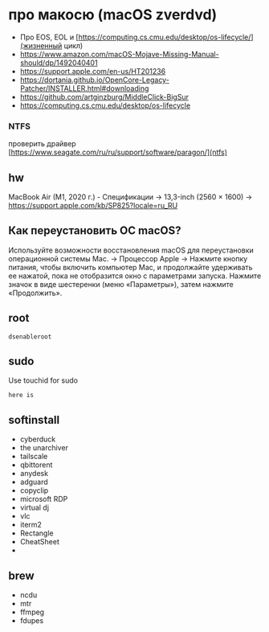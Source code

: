 # про макосю (macOS zverdvd)

- Про EOS, EOL и [https://computing.cs.cmu.edu/desktop/os-lifecycle/](жизненный цикл)
- https://www.amazon.com/macOS-Mojave-Missing-Manual-should/dp/1492040401
- https://support.apple.com/en-us/HT201236
- https://dortania.github.io/OpenCore-Legacy-Patcher/INSTALLER.html#downloading
- https://github.com/artginzburg/MiddleClick-BigSur
- https://computing.cs.cmu.edu/desktop/os-lifecycle

### NTFS

проверить драйвер [https://www.seagate.com/ru/ru/support/software/paragon/](ntfs)

## hw

MacBook Air (M1, 2020 г.) - Спецификации -> 13,3-inch (2560 × 1600) -> https://support.apple.com/kb/SP825?locale=ru_RU

## Как переустановить ОС macOS? 

Используйте возможности восстановления macOS для переустановки операционной системы Mac. -> Процессор Apple -> Нажмите кнопку питания, чтобы включить компьютер Mac, и продолжайте удерживать ее нажатой, пока не отобразится окно с параметрами запуска. Нажмите значок в виде шестеренки (меню «Параметры»), затем нажмите «Продолжить».

## root

```
dsenableroot
```

## sudo

Use touchid for sudo

```
here is
```

## softinstall

- cyberduck
- the unarchiver
- tailscale
- qbittorent 
- anydesk
- adguard
- copyclip
- microsoft RDP
- virtual dj
- vlc
- iterm2
- Rectangle
- CheatSheet
- 

## brew

- ncdu
- mtr
- ffmpeg
- fdupes

